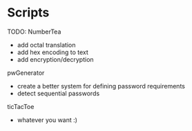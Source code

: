 # Scripts
TODO:
NumberTea
 - add octal translation
 - add hex encoding to text
 - add encryption/decryption

pwGenerator
 - create a better system for defining password requirements
 - detect sequential passwords

ticTacToe
 - whatever you want :)
